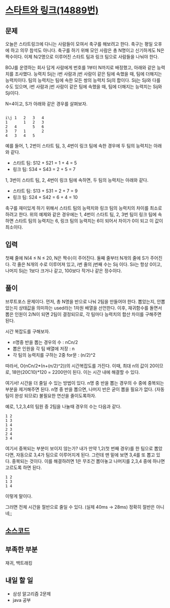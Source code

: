# [스타트와 링크(14889번)](https://www.acmicpc.net/problem/14889)

## 문제  
오늘은 스타트링크에 다니는 사람들이 모여서 축구를 해보려고 한다. 축구는 평일 오후에 하고 의무 참석도 아니다. 축구를 하기 위해 모인 사람은 총 N명이고 신기하게도 N은 짝수이다. 이제 N/2명으로 이루어진 스타트 팀과 링크 팀으로 사람들을 나눠야 한다.

BOJ를 운영하는 회사 답게 사람에게 번호를 1부터 N까지로 배정했고, 아래와 같은 능력치를 조사했다. 능력치 Sij는 i번 사람과 j번 사람이 같은 팀에 속했을 때, 팀에 더해지는 능력치이다. 팀의 능력치는 팀에 속한 모든 쌍의 능력치 Sij의 합이다. Sij는 Sji와 다를 수도 있으며, i번 사람과 j번 사람이 같은 팀에 속했을 때, 팀에 더해지는 능력치는 Sij와 Sji이다.

N=4이고, S가 아래와 같은 경우를 살펴보자.
~~~

i\j	1	2	3	4
1	 	1	2	3
2	4	 	5	6
3	7	1	 	2
4	3	4	5	 
~~~
예를 들어, 1, 2번이 스타트 팀, 3, 4번이 링크 팀에 속한 경우에 두 팀의 능력치는 아래와 같다.

- 스타트 팀: S12 + S21 = 1 + 4 = 5
- 링크 팀: S34 + S43 = 2 + 5 = 7  

1, 3번이 스타트 팀, 2, 4번이 링크 팀에 속하면, 두 팀의 능력치는 아래와 같다.

- 스타트 팀: S13 + S31 = 2 + 7 = 9
- 링크 팀: S24 + S42 = 6 + 4 = 10  

축구를 재미있게 하기 위해서 스타트 팀의 능력치와 링크 팀의 능력치의 차이를 최소로 하려고 한다. 위의 예제와 같은 경우에는 1, 4번이 스타트 팀, 2, 3번 팀이 링크 팀에 속하면 스타트 팀의 능력치는 6, 링크 팀의 능력치는 6이 되어서 차이가 0이 되고 이 값이 최소이다.

## 입력

첫째 줄에 N(4 ≤ N ≤ 20, N은 짝수)이 주어진다. 둘째 줄부터 N개의 줄에 S가 주어진다. 각 줄은 N개의 수로 이루어져 있고, i번 줄의 j번째 수는 Sij 이다. Sii는 항상 0이고, 나머지 Sij는 1보다 크거나 같고, 100보다 작거나 같은 정수이다.

## 풀이
브루트포스 문제이다. 먼저, 총 N명을 반으로 나눠 2팀을 만들어야 한다. 뽑았는지, 안뽑았는지 상태값을 의미하는 used라는 1차원 배열을 선언한다. 이후, 재귀함수를 돌면서 뽑은 인원이 2/N이 되면 2팀이 결정되므로, 각 팀마다 능력치의 합산 차이를 구해주면 된다.  

시간 복잡도를 구해보자.
- n명중 반을 뽑는 경우의 수 : nCn/2
- 뽑은 인원을 각 팀 배열에 저장 : n
- 각 팀의 능력치를 구하는 2중 for문 : (n/2)^2

따라서, O(nCn/2*(n+(n/2)^2))의 시간복잡도를 가진다. 이때, 최대 n의 값이 20이므로, 18만(20C10)*120 = 2200만이 된다. 이는 시간 내에 해결할 수 있다.

여기서! 시간을 더 줄일 수 있는 방법이 있다. n명 중 반을 뽑는 경우의 수 중에 중복되는 부분을 제거해주면 된다. n명 중 반을 뽑으면, 나머지 반은 굳이 뽑을 필요가 없다. (자동 팀이 완성 되므로) 불필요한 연산을 줄이도록하자.

예로, 1,2,3,4의 팀원 중 2팀을 나눌때 경우의 수는 다음과 같다.
~~~
1 2
1 3
1 4
2 3
2 4
3 4
~~~

여기서 중복되는 부분이 보이지 않는가? 내가 만약 1,2(첫 번째 경우)를 한 팀으로 뽑았다면, 자동으로 3,4가 팀으로 이루어지게 된다. 그런데 맨 밑에 보면 3,4를 또 뽑고 있다. 중복되는 것이다. 이를 해결하려면 1은 무조건 뽑아놓고 나머지를 2,3,4 중에 하나면 고르도록 하면 된다.   
~~~
1 2
1 3
1 4
~~~
이렇게 말이다.

그러면 전체 시간을 절반으로 줄일 수 있다. (실제 40ms -> 28ms) 정확히 절반은 아니네;;  

## [소스코드](https://github.com/foreverever/baekjoon/blob/master/baekjoon/%EC%8A%A4%ED%83%80%ED%8A%B8%EC%99%80%20%EB%A7%81%ED%81%AC(14889).cpp)

## 부족한 부분
재귀, 백트래킹

## 내일 할 일
- 삼성 알고리즘 2문제
- java 공부

